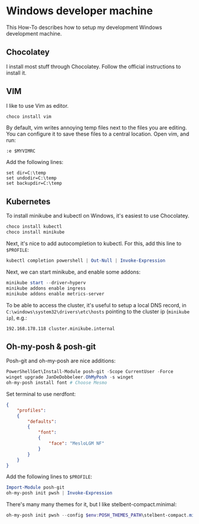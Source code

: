 # Windows developer machine 

This How-To describes how to setup my development Windows development machine. 

## Chocolatey 

I install most stuff through Chocolatey. Follow the official instructions to install it. 

## VIM 

I like to use Vim as editor.

```powershell 
choco install vim 
```

By default, vim writes annoying temp files next to the files you are editing. You can configure it to save these files to a central location. Open vim, and run: 

```vim 
:e $MYVIMRC
```

Add the following lines: 

```vimrc
set dir=C:\temp
set undodir=C:\temp
set backupdir=C:\temp
```

## Kubernetes

To install minikube and kubectl on Windows, it's easiest to use Chocolatey. 

```powershell 
choco install kubectl 
choco install minikube
```

Next, it's nice to add autocompletion to kubectl. For this, add this line to `$PROFILE`: 

```powershell
kubectl completion powershell | Out-Null | Invoke-Expression
```

Next, we can start minikube, and enable some addons: 

```powershell 
minikube start --driver=hyperv 
minikube addons enable ingress
minikube addons enable metrics-server
```

To be able to access the cluster, it's useful to setup a local DNS record, in `C:\windows\system32\drivers\etc\hosts` pointing to the cluster ip (`minikube ip`), e.g.: 

```
192.168.178.118 cluster.minikube.internal
```

## Oh-my-posh & posh-git

Posh-git and oh-my-posh are nice additions: 

```powershell 
PowerShellGet\Install-Module posh-git -Scope CurrentUser -Force
winget upgrade JanDeDobbeleer.OhMyPosh -s winget
oh-my-posh install font # Choose Mesmo
```

Set terminal to use nerdfont: 

```json 
{
    "profiles":
    {
        "defaults":
        {
            "font":
            {
                "face": "MesloLGM NF"
            }
        }
    }
}
```

Add the following lines to `$PROFILE`: 

```powershell
Import-Module posh-git
oh-my-posh init pwsh | Invoke-Expression
```

There's many many themes for it, but I like stelbent-compact.minimal: 

```powershell 
oh-my-posh init pwsh --config $env:POSH_THEMES_PATH\stelbent-compact.minimal.omp.json | Invoke-Expression
```

